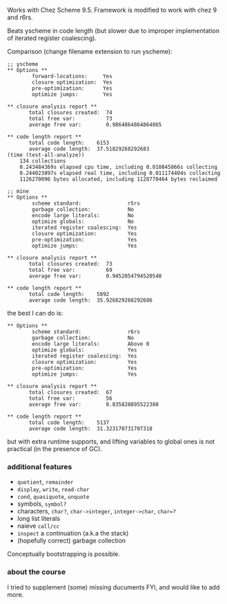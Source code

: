 Works with Chez Scheme 9.5. Framework is modified to work with chez 9 and r6rs.

Beats yscheme in code length (but slower due to improper implementation of iterated register coalescing).

Comparison (change filename extension to run yscheme):

``` text
;; yscheme
** Options **
        forward-locations:     Yes
        closure optimization:  Yes
        pre-optimization:      Yes
        optimize jumps:        Yes

** closure analysis report **
       total closures created:  74
       total free var:          73
       average free var:        0.9864864864864865

** code length report **
       total code length:    6153
       average code length:  37.51829268292683
(time (test-all-analyze))
    134 collections
    0.243484369s elapsed cpu time, including 0.010845866s collecting
    0.244023897s elapsed real time, including 0.011174404s collecting
    1126270096 bytes allocated, including 1128770464 bytes reclaimed

;; mine
** Options **
        scheme standard:               r5rs
        garbage collection:            No
        encode large literals:         No
        optimize globals:              No
        iterated register coalescing:  Yes
        closure optimization:          Yes
        pre-optimization:              Yes
        optimize jumps:                Yes

** closure analysis report **
       total closures created:  73
       total free var:          69
       average free var:        0.9452054794520548

** code length report **
       total code length:    5892
       average code length:  35.926829268292686
```

the best I can do is:

``` text
** Options **
        scheme standard:               r6rs
        garbage collection:            No
        encode large literals:         Above 0
        optimize globals:              Yes
        iterated register coalescing:  Yes
        closure optimization:          Yes
        pre-optimization:              Yes
        optimize jumps:                Yes

** closure analysis report **
       total closures created:  67
       total free var:          56
       average free var:        0.835820895522388

** code length report **
       total code length:    5137
       average code length:  31.323170731707318
```

but with extra runtime supports, and lifting variables to global ones is not practical (in the presence of GC).

### additional features
- `quotient`, `remainder`
- `display`, `write`, `read-char`
- `cond`, `quasiquote`, `unquote`
- symbols, `symbol?`
- characters, `char?`, `char->integer`, `integer->char`, `char=?`
- long list literals
- naieve `call/cc`
- `inspect` a continuation (a.k.a the stack)
- (hopefully correct) garbage collection

Conceptually bootstrapping is possible.

### about the course
I tried to supplement (some) missing ducuments FYI, and would like to add more.
